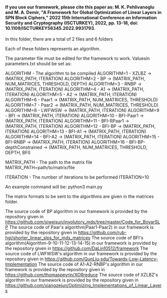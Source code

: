 #### If you use our framework, please cite this paper as: M. K. Pehlivanoglu and M. A. Demir, "A Framework for Global Optimization of Linear Layers in SPN Block Ciphers," 2022 15th International Conference on Information Security and Cryptography (ISCTURKEY), 2022, pp. 13-18, doi: 10.1109/ISCTURKEY56345.2022.9931793.

In this folder, there are a total of 2 files and 6 folders

Each of these folders represents an algorithm.

The parameter file must be edited for the framework to work.
Values ​​in parameters.txt should be set as:

ALGORITHM - The algorithm to be compiled 
        ALGORITHM=1 - XZLBZ                             -> (MATRIX_PATH, ITERATION)
        ALGORITHM=2 - BP                                -> (MATRIX_PATH, NUM_MATRICES, THRESHOLD, DEPTH)
        ALGORITHM=3 - RNBP                              -> (MATRIX_PATH, ITERATION)
        ALGORITHM=4 - A1                                -> (MATRIX_PATH, ITERATION)
        ALGORITHM=5 - A2                                -> (MATRIX_PATH, ITERATION)
        ALGORITHM=6 - Paar1                             -> (MATRIX_PATH, NUM_MATRICES, THRESHOLD)
        ALGORITHM=7 - Paar2                             -> (MATRIX_PATH, NUM_MATRICES, THRESHOLD)
        ALGORITHM=8 - LWFWSW                            -> (MATRIX_PATH, ITERATION)
        ALGORITHM=9 - BFI                               -> (MATRIX_PATH, ITERATION)
        ALGORITHM=10 - BFI-Paar1                        -> (MATRIX_PATH, ITERATION)
        ALGORITHM=11 - BFI-RPaar1                       -> (MATRIX_PATH, ITERATION)
        ALGORITHM=12 - BFI-BP                           -> (MATRIX_PATH, ITERATION)
        ALGORITHM=13 - BFI-A1                           -> (MATRIX_PATH, ITERATION)
        ALGORITHM=14 - BFI-A2                           -> (MATRIX_PATH, ITERATION)
        ALGORITHM=15 - BFI-RNBP                         -> (MATRIX_PATH, ITERATION)
        ALGORITHM=16 - BFI-BP-depthConstrained          -> (MATRIX_PATH, NUM_MATRICES, THRESHOLD, DEPTH, BFI)

MATRIX_PATH - The path to the matrix file
        MATRIX_PATH=path/to/matrix/file

ITERATION - The number of iterations to be performed
        ITERATION=10
        
An example command will be:
        python3 main.py

The matrix formats to be sent to the algorithms are given in the matrices folder.

The source code of BP algorithm in our framework is provided by the repository given in https://github.com/siweisun/involutory_mds/tree/master/Code_for_BoyarSLP
The source code of Paar's algorithm(Paar1-Paar2) in our framework is provided by the repository given in https://github.com/rub-hgi/shorter_linear_slps_for_mds_matrices
The source code of BFI's algorithm(Algorithm-9-10-11-12-13-14-15) in our framework is provided by the repository given in https://github.com/DaLin10512/framework
The source code of LWFWSW's algorithm in our framework is provided by the repository given in https://github.com/QunLiu-sdu/Towards-Low-Latency-Implementation
The source code of A1-A2-RNBP's algorithm in our framework is provided by the repository given in https://github.com/thomaspeyrin/XORreduce
The source code of XZLBZ's algorithm in our framework is provided by the repository given in https://github.com/xiangzejun/Optimizing_Implementations_of_Linear_Layers
